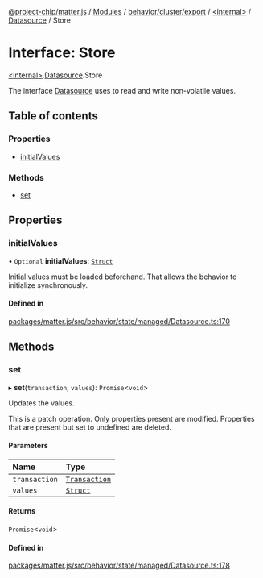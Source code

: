 [@project-chip/matter.js](../README.md) / [Modules](../modules.md) / [behavior/cluster/export](../modules/behavior_cluster_export.md) / [\<internal\>](../modules/behavior_cluster_export._internal_.md) / [Datasource](../modules/behavior_cluster_export._internal_.Datasource.md) / Store

# Interface: Store

[\<internal\>](../modules/behavior_cluster_export._internal_.md).[Datasource](../modules/behavior_cluster_export._internal_.Datasource.md).Store

The interface [Datasource](../modules/behavior_cluster_export._internal_.md#datasource) uses to read and write non-volatile
values.

## Table of contents

### Properties

- [initialValues](behavior_cluster_export._internal_.Datasource.Store.md#initialvalues)

### Methods

- [set](behavior_cluster_export._internal_.Datasource.Store.md#set)

## Properties

### initialValues

• `Optional` **initialValues**: [`Struct`](../modules/behavior_cluster_export._internal_.md#struct)

Initial values must be loaded beforehand.  That allows the behavior to initialize synchronously.

#### Defined in

[packages/matter.js/src/behavior/state/managed/Datasource.ts:170](https://github.com/project-chip/matter.js/blob/5f71eedebdb9fa54338bde320c311bb359b7455d/packages/matter.js/src/behavior/state/managed/Datasource.ts#L170)

## Methods

### set

▸ **set**(`transaction`, `values`): `Promise`\<`void`\>

Updates the values.

This is a patch operation.  Only properties present are modified. Properties that are present but set to
undefined are deleted.

#### Parameters

| Name | Type |
| :------ | :------ |
| `transaction` | [`Transaction`](behavior_export._internal_.Transaction-1.md) |
| `values` | [`Struct`](../modules/behavior_cluster_export._internal_.md#struct) |

#### Returns

`Promise`\<`void`\>

#### Defined in

[packages/matter.js/src/behavior/state/managed/Datasource.ts:178](https://github.com/project-chip/matter.js/blob/5f71eedebdb9fa54338bde320c311bb359b7455d/packages/matter.js/src/behavior/state/managed/Datasource.ts#L178)
